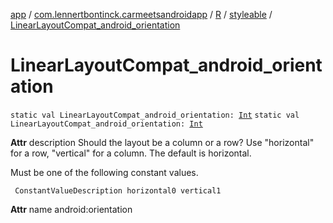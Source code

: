 [app](../../../index.md) / [com.lennertbontinck.carmeetsandroidapp](../../index.md) / [R](../index.md) / [styleable](index.md) / [LinearLayoutCompat_android_orientation](./-linear-layout-compat_android_orientation.md)

# LinearLayoutCompat_android_orientation

`static val LinearLayoutCompat_android_orientation: `[`Int`](https://kotlinlang.org/api/latest/jvm/stdlib/kotlin/-int/index.html)
`static val LinearLayoutCompat_android_orientation: `[`Int`](https://kotlinlang.org/api/latest/jvm/stdlib/kotlin/-int/index.html)

**Attr**
description Should the layout be a column or a row? Use "horizontal" for a row, "vertical" for a column. The default is horizontal.

Must be one of the following constant values.

     ConstantValueDescription horizontal0 vertical1

**Attr**
name android:orientation

